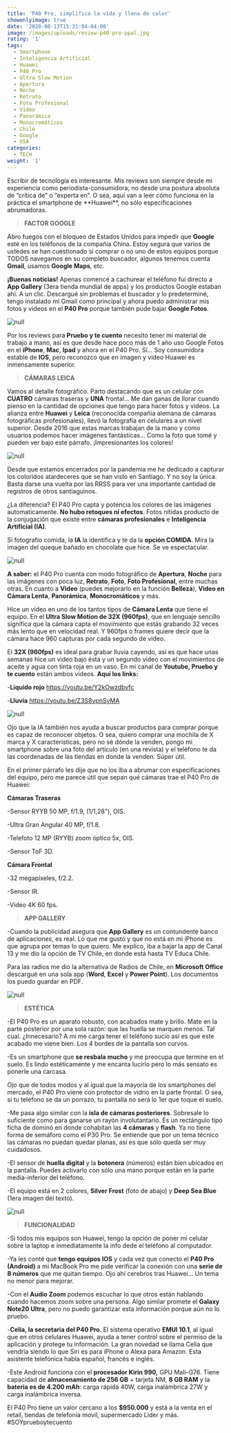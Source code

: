 ```yaml
---
title: 'P40 Pro, simplifica la vida y llena de color'
showonlyimage: true
date: '2020-08-13T15:31:04-04:00'
image: /images/uploads/review-p40-pro-ppal.jpg
rating: '1'
tags:
  - Smartphone
  - Inteligencia Artificial
  - Huawei
  - P40 Pro
  - Ultra Slow Motion
  - Apertura
  - Noche
  - Retrato
  - Foto Profesional
  - Video
  - Panorámica
  - Monocromáticos
  - Chile
  - Google
  - USA
categories:
  - TECH
weight: '1'
---
```

Escribir de tecnología es interesante. Mis reviews son siempre desde mi experiencia como periodista-consumidora, no desde una postura absoluta de “crítica de” o “experta en”. O sea, aquí van a leer cómo funciona en la práctica el smartphone de \*\*Huawei\*\*, no sólo especificaciones abrumadoras. 

<!--more-->

> **FACTOR GOOGLE**

Abro fuegos con el bloqueo de Estados Unidos para impedir que **Google** esté en los teléfonos de la compañía China. Estoy segura que varios de ustedes se han cuestionado si comprar o no uno de estos equipos porque TODOS navegamos en su completo buscador, algunos tenemos cuenta **Gmail**, usamos **Google Maps**, etc. 

**¡Buenas noticias!** Apenas comencé a cachurear el teléfono fui directo a **App Gallery** (3era tienda mundial de apps) y los productos Google estaban ahí. A un clic. Descargué sin problemas el buscador y lo predeterminé, tengo instalado mi Gmail como principal y ahora puedo administrar mis fotos y videos en el **P40 Pro** porque también pude bajar **Google Fotos**. 

![null](/images/uploads/dato-di-a-del-padre-p40-pro.jpg)

Por los reviews para **Pruebo y te cuento** necesito tener mi material de trabajo a mano, así es que desde hace poco más de 1 año uso Google Fotos en el **iPhone**, **Mac**, **Ipad** y ahora en el P40 Pro. Sí… Soy consumidora estable de **IOS**, pero reconozco que en imagen y video Huawei es inmensamente superior. 

> **CÁMARAS LEICA**

Vamos al detalle fotográfico. Parto destacando que es un celular con **CUATRO** cámaras traseras y **UNA** frontal… Me dan ganas de llorar cuando pienso en la cantidad de opciones que tengo para hacer fotos y videos. La alianza entre **Huawei** y **Leica** (reconocida compañía alemana de cámaras fotográficas profesionales), llevó la fotografía en celulares a un nivel superior. Desde 2016 que estas marcas trabajan de la mano y como usuarios podemos hacer imágenes fantásticas… Como la foto que tomé y pueden ver bajo este párrafo. ¡Impresionantes los colores!

![null](/images/uploads/review-p4o-pro-paisaje-colorido.jpg)

Desde que estamos encerrados por la pandemia me he dedicado a capturar los coloridos atardeceres que se han visto en Santiago. Y no soy la única. Basta darse una vuelta por las RRSS para ver una importante cantidad de registros de otros santiaguinos. 

¿La diferencia? El P40 Pro capta y potencia los colores de las imágenes automaticamente. **No hubo retoques ni efectos**. Fotos nítidas producto de la conjugación que existe entre **cámaras profesionales** e **Inteligencia Artificial (IA)**. 

Si fotografío comida, la **IA** la identifica y te da la **opción COMIDA**. Mira la imagen del queque bañado en chocolate que hice. Se ve espectacular. 

![null](/images/uploads/review-p40-pro-queque.jpg)

**A saber:** el P40 Pro cuenta con modo fotográfico de **Apertura**, **Noche** para las imágenes con poca luz, **Retrato**, **Foto**, **Foto Profesional**, entre muchas otras. En cuanto a **Video** (puedes mejorarlo en la función **Belleza**), **Video en Cámara Lenta**, **Panorámica**, **Monocromáticos** y más. 

Hice un video en uno de los tantos tipos de **Cámara Lenta** que tiene el equipo. En el **Ultra Slow Motion de 32X (960fps)**, que en lenguaje sencillo significa que la cámara capta el movimiento que estás grabando 32 veces más lento que en velocidad real. Y 960fps o frames quiere decir que la cámara hace 960 capturas por cada segundo de video. 

El **32X (960fps)** es ideal para grabar lluvia cayendo, así es que hace unas semanas hice un video bajo ésta y un segundo video con el movimientos de aceite y agua con tinta roja en un vaso. En mi canal de **Youtube, Pruebo y te cuento** están ambos videos. **Aquí los links:** 

\-**Líquido rojo** https://youtu.be/Y2kOwzdbvfc

\-**Lluvia** https://youtu.be/Z3S8vpnSyMA

![null](/images/uploads/review-p40-pro-ca-marappl.jpg)

Ojo que la IA también nos ayuda a buscar productos para comprar porque es capaz de reconocer objetos. O sea, quiero comprar una mochila de X marca y X características, pero no sé dónde la venden, pongo mi smartphone sobre una foto del artículo (en una revista) y el teléfono te da las coordenadas de las tiendas en donde la venden. Súper útil. 

En el primer párrafo les dije que no los iba a abrumar con especificaciones del equipo, pero me parece útil que sepan qué cámaras trae el P40 Pro de Huawei: 

**Cámaras Traseras**

\-Sensor RYYB 50 MP, f/1.9, (1/1,28"), OIS. 

\-Ultra Gran Angular 40 MP, f/1.8. 

\-Telefoto 12 MP (RYYB) zoom óptico 5x, OIS. 

\-Sensor ToF 3D. 

**Cámara Frontal**

\-32 megapíxeles, f/2.2. 

\-Sensor IR. 

\-Vídeo 4K 60 fps. 

> **APP GALLERY**

\-Cuando la publicidad asegura que **App Gallery** es un contundente banco de aplicaciones, es real. Lo que me gustó y que no está en mi iPhone es que agrupa por temas lo que quiero. Me explico, iba a bajar la app de Canal 13 y me dio la opción de TV Chile, en donde está hasta TV Educa Chile. 

Para las radios me dio la alternativa de Radios de Chile, en **Microsoft Office** descargué en una sola app (**Word**, **Excel** y **Power Point**). Los documentos los puedo guardar en PDF. 

![null](/images/uploads/f-review-p40-procollage-ok.jpg)

> **ESTÉTICA**

\-El P40 Pro es un aparato robusto, con acabados mate y brillo. Mate en la parte posterior por una sola razón: que las huella se marquen menos. Tal cual. ¿Innecesario? A mi me carga tener el teléfono sucio así es que este acabado me viene bien. Los 4 bordes de la pantalla son curvos.  

\-Es un smartphone que **se resbala mucho** y me preocupa que termine en el suelo. Es lindo estéticamente y me encanta lucirlo pero lo más sensato es ponerle una carcasa. 

Ojo que de todos modos y al igual que la mayoría de los smartphones del mercado, el P40 Pro viene con protector de vidrio en la parte frontal. O sea, si tu teléfono se da un porrazo, tu pantalla no será lo 1er que toque el suelo.

\-Me pasa algo similar con la **isla de cámaras posteriores**. Sobresale lo suficiente como para ganarse un rayón involutantario. Es un rectángulo tipo ficha de dominó en donde cohabitan las **4 cámaras** y **flash**. Ya no tiene forma de semáforo como el P30 Pro. Se entiende que por un tema técnico las cámaras no puedan quedar planas, así es que sólo queda ser muy cuidadosos. 

\-El sensor de **huella digital** y la **botonera** (números) están bien ubicados en la pantalla. Puedes activarlo con sólo una mano porque están en la parte media-inferior del teléfono. 



\-El equipo está en 2 colores, **Silver Frost** (foto de abajo) y **Deep Sea Blue** (1era imagen del texto). 

![null](/images/uploads/review-p40-pro-equipo.jpg)

> **FUNCIONALIDAD**

\-Si todos mis equipos son Huawei, tengo la opción de poner mi celular sobre la laptop e inmediatamente la info dede el teléfono al computador. 

\-Ya les conté que **tengo equipos IOS** y cada vez que conecto el **P40 Pro (Android)** a mi MacBook Pro me pide verificar la conexión con una **serie de 8 números** que me quitan tiempo. Ojo ahí cerebros tras Huawei… Un tema no menor para mejorar. 

\-Con el **Audio Zoom** podemos escuchar lo que otros están hablando cuando hacemos zoom sobre una persona. Algo similar promete el **Galaxy Note20 Ultra**, pero no puedo garantizar esta información porque aún no lo pruebo. 

\-**Celia, la secretaria del P40 Pro**. El sistema operativo **EMUI 10.1**, al igual que en otros celulares Huawei, ayuda a tener control sobre el permiso de la aplicación y protege tu información. La gran novedad se llama Celia que vendría siendo lo que Siri es para iPhone o Alexa para Amazon. Esta asistente telefónica habla español, francés e inglés. 

\-Este Android funciona con el **procesador Kirin 990,** GPU Mali-G76. Tiene capacidad de **almacenamiento de 256 GB** + tarjeta NM, **8 GB RAM** y la **bateria es de 4.200 mAh**: carga rápida 40W, carga inalámbrica 27W y carga inalámbrica inversa. 

El P40 Pro tiene un valor cercano a los **$950.000** y está a la venta en el retail, tiendas de telefonía movil, supermercado Lider y más. #SOYprueboytecuento

